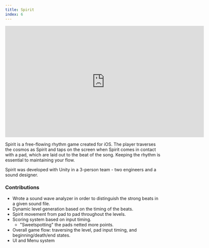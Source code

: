 ```yaml
---
title: Spirit
index: 6
---
```


<iframe src="https://youtube.com/embed/d1st2DY-Z_c" width="640" height="360" frameborder="0" allowfullscreen></iframe>

Spirit is a free-flowing rhythm game created for iOS. The player traverses the cosmos as Spirit and taps on the screen when Spirit comes in contact with a pad, which are laid out to the beat of the song. Keeping the rhythm is essential to maintaining your flow.

Spirit was developed with Unity in a 3-person team - two engineers and a sound designer.

### Contributions

- Wrote a sound wave analyzer in order to distinguish the strong beats in a given sound file.
- Dynamic level generation based on the timing of the beats.
- Spirit movement from pad to pad throughout the levels.
- Scoring system based on input timing.
  - "Sweetspotting" the pads netted more points.
- Overall game flow: traversing the level, pad input timing, and beginning/death/end states.
- UI and Menu system
